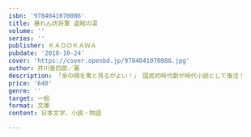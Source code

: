 ```yaml
---
isbn: '9784041070086'
title: 暴れん坊将軍 盗賊の涙
volume: ''
series: ''
publisher: ＫＡＤＯＫＡＷＡ
pubdate: '2018-10-24'
cover: 'https://cover.openbd.jp/9784041070086.jpg'
author: 井川香四郎／著
description: 「余の顔を篤と見るがよい！」　国民的時代劇が時代小説として復活！
price: '640'
genre: ''
target: 一般
format: 文庫
content: 日本文学、小説・物語

---
```


